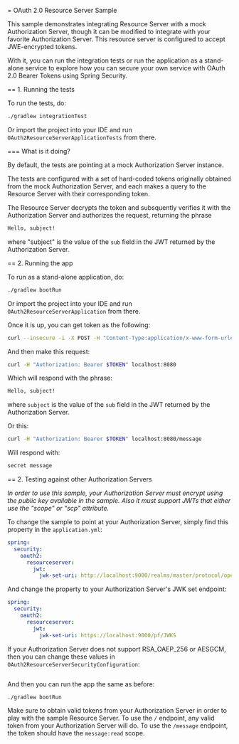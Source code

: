 = OAuth 2.0 Resource Server Sample

This sample demonstrates integrating Resource Server with a mock Authorization Server, though it can be modified to integrate
with your favorite Authorization Server. This resource server is configured to accept JWE-encrypted tokens.

With it, you can run the integration tests or run the application as a stand-alone service to explore how you can
secure your own service with OAuth 2.0 Bearer Tokens using Spring Security.

== 1. Running the tests

To run the tests, do:

```bash
./gradlew integrationTest
```

Or import the project into your IDE and run `OAuth2ResourceServerApplicationTests` from there.

=== What is it doing?

By default, the tests are pointing at a mock Authorization Server instance.

The tests are configured with a set of hard-coded tokens originally obtained from the mock Authorization Server,
and each makes a query to the Resource Server with their corresponding token.

The Resource Server decrypts the token and subsquently verifies it with the Authorization Server and authorizes the request, returning the phrase

```bash
Hello, subject!
```

where "subject" is the value of the `sub` field in the JWT returned by the Authorization Server.

== 2. Running the app

To run as a stand-alone application, do:

```bash
./gradlew bootRun
```

Or import the project into your IDE and run `OAuth2ResourceServerApplication` from there.

Once it is up, you can get token as the following:

```bash
curl --insecure -i -X POST -H "Content-Type:application/x-www-form-urlencoded" -d '{"username":"lpq","password":"io","grant_type":"Password","client_id":"spring-s1"}' yourKeycloakpath/realms/master/protocol/openid-connect/token
```

And then make this request:

```bash
curl -H "Authorization: Bearer $TOKEN" localhost:8080
```

Which will respond with the phrase:

```bash
Hello, subject!
```

where `subject` is the value of the `sub` field in the JWT returned by the Authorization Server.

Or this:

```bash
curl -H "Authorization: Bearer $TOKEN" localhost:8080/message
```

Will respond with:

```bash
secret message
```

== 2. Testing against other Authorization Servers

_In order to use this sample, your Authorization Server must encrypt using the public key available in the sample.
Also it must support JWTs that either use the "scope" or "scp" attribute._

To change the sample to point at your Authorization Server, simply find this property in the `application.yml`:

```yaml
spring:
  security:
    oauth2:
      resourceserver:
        jwt:
          jwk-set-uri: http://localhost:9000/realms/master/protocol/openid-connect/certs
```

And change the property to your Authorization Server's JWK set endpoint:

```yaml
spring:
  security:
    oauth2:
      resourceserver:
        jwt:
          jwk-set-uri: https://localhost:9000/pf/JWKS
```

If your Authorization Server does not support RSA_OAEP_256 or AESGCM, then you can change these values in `OAuth2ResourceServerSecurityConfiguration`:

```java

```

And then you can run the app the same as before:

```bash
./gradlew bootRun
```

Make sure to obtain valid tokens from your Authorization Server in order to play with the sample Resource Server.
To use the `/` endpoint, any valid token from your Authorization Server will do.
To use the `/message` endpoint, the token should have the `message:read` scope.
